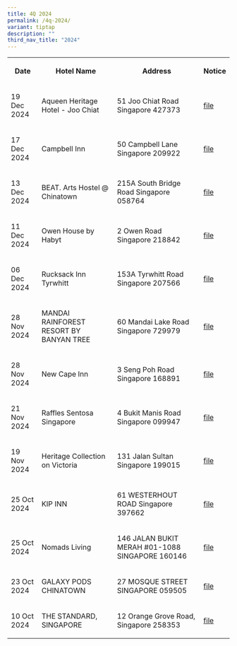 ```yaml
---
title: 4Q 2024
permalink: /4q-2024/
variant: tiptap
description: ""
third_nav_title: "2024"
---
```

<table style="minWidth: 100px">
<colgroup>
<col>
<col>
<col>
<col>
</colgroup>
<tbody>
<tr>
<th rowspan="1" colspan="1">
<p>Date</p>
</th>
<th rowspan="1" colspan="1">
<p>Hotel Name</p>
</th>
<th rowspan="1" colspan="1">
<p>Address</p>
</th>
<th rowspan="1" colspan="1">
<p>Notice</p>
</th>
</tr>
<tr>
<td rowspan="1" colspan="1">
<p>19 Dec 2024</p>
</td>
<td rowspan="1" colspan="1">
<p>Aqueen Heritage Hotel - Joo Chiat</p>
</td>
<td rowspan="1" colspan="1">
<p>51 Joo Chiat Road Singapore 427373</p>
</td>
<td rowspan="1" colspan="1">
<p><a href="/files/Aqueen_Heritage_Hotel___Joo_Chiat.pdf" rel="noopener noreferrer nofollow" target="_blank">file</a>
</p>
</td>
</tr>
<tr>
<td rowspan="1" colspan="1">
<p>17 Dec 2024</p>
</td>
<td rowspan="1" colspan="1">
<p>Campbell Inn</p>
</td>
<td rowspan="1" colspan="1">
<p>50 Campbell Lane Singapore 209922</p>
</td>
<td rowspan="1" colspan="1">
<p><a href="/files/Campbell_Inn.pdf" rel="noopener noreferrer nofollow" target="_blank">file</a>
</p>
</td>
</tr>
<tr>
<td rowspan="1" colspan="1">
<p>13 Dec 2024</p>
</td>
<td rowspan="1" colspan="1">
<p>BEAT. Arts Hostel @ Chinatown</p>
</td>
<td rowspan="1" colspan="1">
<p>215A South Bridge Road Singapore 058764</p>
</td>
<td rowspan="1" colspan="1">
<p><a href="/files/BEAT__Arts_Hostel___Chinatown.pdf" rel="noopener noreferrer nofollow" target="_blank">file</a>
</p>
</td>
</tr>
<tr>
<td rowspan="1" colspan="1">
<p>11 Dec 2024</p>
</td>
<td rowspan="1" colspan="1">
<p>Owen House by Habyt</p>
</td>
<td rowspan="1" colspan="1">
<p>2 Owen Road Singapore 218842</p>
</td>
<td rowspan="1" colspan="1">
<p><a href="/files/Owen_House_by_Habyt.pdf" rel="noopener noreferrer nofollow" target="_blank">file</a>
</p>
</td>
</tr>
<tr>
<td rowspan="1" colspan="1">
<p>06 Dec 2024</p>
</td>
<td rowspan="1" colspan="1">
<p>Rucksack Inn Tyrwhitt</p>
</td>
<td rowspan="1" colspan="1">
<p>153A Tyrwhitt Road Singapore 207566</p>
</td>
<td rowspan="1" colspan="1">
<p><a href="/files/Rucksack_Inn_Tyrwhitt.pdf" rel="noopener noreferrer nofollow" target="_blank">file</a>
</p>
</td>
</tr>
<tr>
<td rowspan="1" colspan="1">
<p>28 Nov 2024</p>
</td>
<td rowspan="1" colspan="1">
<p>MANDAI RAINFOREST RESORT BY BANYAN TREE</p>
</td>
<td rowspan="1" colspan="1">
<p>60 Mandai Lake Road Singapore 729979</p>
</td>
<td rowspan="1" colspan="1">
<p><a href="/files/MANDAI_RAINFOREST_RESORT_BY_BANYAN_TREE.pdf" rel="noopener noreferrer nofollow" target="_blank">file</a>
</p>
</td>
</tr>
<tr>
<td rowspan="1" colspan="1">
<p>28 Nov 2024</p>
</td>
<td rowspan="1" colspan="1">
<p>New Cape Inn</p>
</td>
<td rowspan="1" colspan="1">
<p>3 Seng Poh Road Singapore 168891</p>
</td>
<td rowspan="1" colspan="1">
<p><a href="/files/New_Cape_Inn.pdf" rel="noopener noreferrer nofollow" target="_blank">file</a>
</p>
</td>
</tr>
<tr>
<td rowspan="1" colspan="1">
<p>21 Nov 2024</p>
</td>
<td rowspan="1" colspan="1">
<p>Raffles Sentosa Singapore</p>
</td>
<td rowspan="1" colspan="1">
<p>4 Bukit Manis Road Singapore 099947</p>
</td>
<td rowspan="1" colspan="1">
<p><a href="/files/Raffles_Sentosa_Singapore.pdf" rel="noopener noreferrer nofollow" target="_blank">file</a>
</p>
</td>
</tr>
<tr>
<td rowspan="1" colspan="1">
<p>19 Nov 2024</p>
</td>
<td rowspan="1" colspan="1">
<p>Heritage Collection on Victoria</p>
</td>
<td rowspan="1" colspan="1">
<p>131 Jalan Sultan Singapore 199015</p>
</td>
<td rowspan="1" colspan="1">
<p><a href="/files/Heritage_Collection_on_Victoria.pdf" rel="noopener noreferrer nofollow" target="_blank">file</a>
</p>
</td>
</tr>
<tr>
<td rowspan="1" colspan="1">
<p>25 Oct 2024</p>
</td>
<td rowspan="1" colspan="1">
<p>KIP INN</p>
</td>
<td rowspan="1" colspan="1">
<p>61 WESTERHOUT ROAD Singapore 397662</p>
</td>
<td rowspan="1" colspan="1">
<p><a href="/files/kip_inn.pdf" rel="noopener noreferrer nofollow" target="_blank">file</a>
</p>
</td>
</tr>
<tr>
<td rowspan="1" colspan="1">
<p>25 Oct 2024</p>
</td>
<td rowspan="1" colspan="1">
<p>Nomads Living</p>
</td>
<td rowspan="1" colspan="1">
<p>146 JALAN BUKIT MERAH #01-1088 SINGAPORE 160146</p>
</td>
<td rowspan="1" colspan="1">
<p><a href="/files/Nomads_Living.pdf" rel="noopener noreferrer nofollow" target="_blank">file</a>
</p>
</td>
</tr>
<tr>
<td rowspan="1" colspan="1">
<p>23 Oct 2024</p>
</td>
<td rowspan="1" colspan="1">
<p>GALAXY PODS CHINATOWN</p>
</td>
<td rowspan="1" colspan="1">
<p>27 MOSQUE STREET SINGAPORE 059505</p>
</td>
<td rowspan="1" colspan="1">
<p><a href="/files/GALAXY_PODS_CHINATOWN.pdf" rel="noopener noreferrer nofollow" target="_blank">file</a>
</p>
</td>
</tr>
<tr>
<td rowspan="1" colspan="1">
<p>10 Oct 2024</p>
</td>
<td rowspan="1" colspan="1">
<p>THE STANDARD, SINGAPORE</p>
</td>
<td rowspan="1" colspan="1">
<p>12 Orange Grove Road, Singapore 258353</p>
</td>
<td rowspan="1" colspan="1">
<p><a href="/files/the_standard_singapore.pdf" rel="noopener noreferrer nofollow" target="_blank"><u>file</u></a>
</p>
</td>
</tr>
</tbody>
</table>
<p></p>